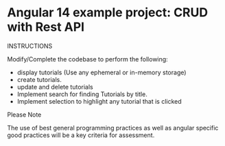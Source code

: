 # Angular 14 example project: CRUD with Rest API

INSTRUCTIONS

Modify/Complete the codebase to perform the following:
- display tutorials (Use any ephemeral or in-memory storage)
- create tutorials.
- update and delete tutorials
- Implement search for finding Tutorials by title.
- Implement selection to highlight any tutorial that is clicked


Please Note

The use of best general programming practices as well as angular specific good practices will be a key criteria for assessment.

